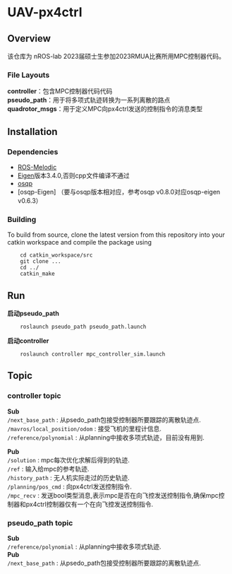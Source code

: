 # UAV-px4ctrl
## Overview
该仓库为 nROS-lab 2023届硕士生参加2023RMUA比赛所用MPC控制器代码。

### File Layouts
**controller**：包含MPC控制器代码代码  
**pseudo_path**：用于将多项式轨迹转换为一系列离散的路点  
**quadrotor_msgs**：用于定义MPC向px4ctrl发送的控制指令的消息类型

## Installation
### Dependencies
- [ROS-Melodic](http://wiki.ros.org)
- [Eigen](https://eigen.tuxfamily.org/)版本3.4.0,否则cpp文件编译不通过
- [osqp](https://osqp.org/)
- [osqp-Eigen] （要与osqp版本相对应，参考osqp v0.8.0对应osqp-eigen v0.6.3）

### Building
To build from source, clone the latest version from this repository into your catkin workspace and compile the package using

        cd catkin_workspace/src
        git clone ...
        cd ../
        catkin_make

## Run
**启动pseudo_path**  

        roslaunch pseudo_path pseudo_path.launch  

**启动controller**  
    
        roslaunch controller mpc_controller_sim.launch    

## Topic

### controller topic
**Sub**  
`/next_base_path` : 从psedo_path包接受控制器所要跟踪的离散轨迹点.  
`/mavros/local_position/odom` : 接受飞机的里程计信息.  
`/reference/polynomial` : 从planning中接收多项式轨迹，目前没有用到.  

**Pub**  
`/solution` : mpc每次优化求解后得到的轨迹.  
`/ref` : 输入给mpc的参考轨迹.  
`/history_path` : 无人机实际走过的历史轨迹.  
`/planning/pos_cmd` : 向px4ctrl发送控制指令.  
`/mpc_recv` : 发送bool类型消息,表示mpc是否在向飞控发送控制指令,确保mpc控制器和px4ctrl控制器仅有一个在向飞控发送控制指令.  

### pseudo_path topic  
**Sub**  
`/reference/polynomial` : 从planning中接收多项式轨迹.  
**Pub**  
`/next_base_path` : 从psedo_path包接受控制器所要跟踪的离散轨迹点.  

